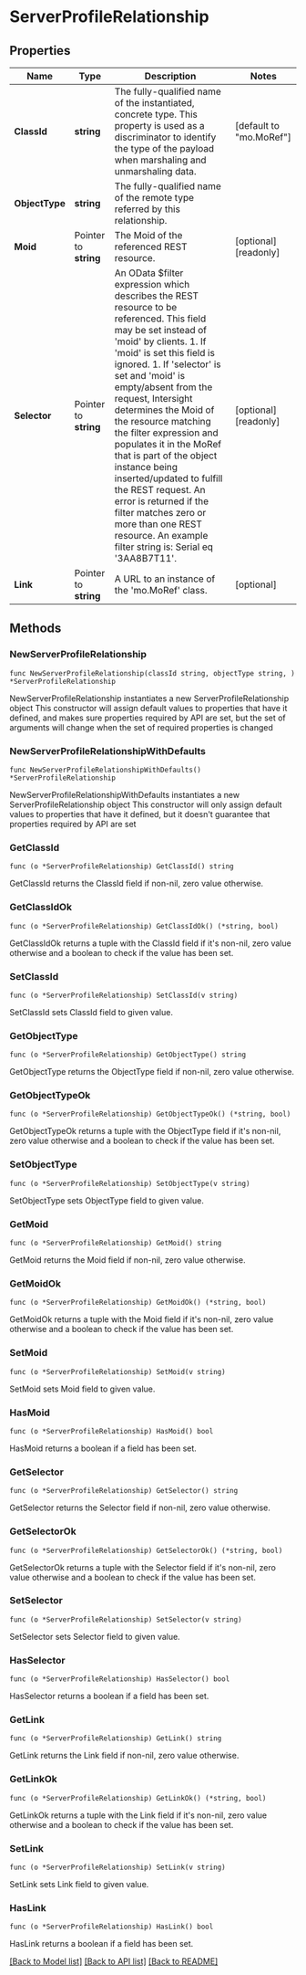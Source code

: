 # ServerProfileRelationship

## Properties

Name | Type | Description | Notes
------------ | ------------- | ------------- | -------------
**ClassId** | **string** | The fully-qualified name of the instantiated, concrete type. This property is used as a discriminator to identify the type of the payload when marshaling and unmarshaling data. | [default to "mo.MoRef"]
**ObjectType** | **string** | The fully-qualified name of the remote type referred by this relationship. | 
**Moid** | Pointer to **string** | The Moid of the referenced REST resource. | [optional] [readonly] 
**Selector** | Pointer to **string** | An OData $filter expression which describes the REST resource to be referenced. This field may be set instead of &#39;moid&#39; by clients. 1. If &#39;moid&#39; is set this field is ignored. 1. If &#39;selector&#39; is set and &#39;moid&#39; is empty/absent from the request, Intersight determines the Moid of the resource matching the filter expression and populates it in the MoRef that is part of the object instance being inserted/updated to fulfill the REST request. An error is returned if the filter matches zero or more than one REST resource. An example filter string is: Serial eq &#39;3AA8B7T11&#39;. | [optional] [readonly] 
**Link** | Pointer to **string** | A URL to an instance of the &#39;mo.MoRef&#39; class. | [optional] 

## Methods

### NewServerProfileRelationship

`func NewServerProfileRelationship(classId string, objectType string, ) *ServerProfileRelationship`

NewServerProfileRelationship instantiates a new ServerProfileRelationship object
This constructor will assign default values to properties that have it defined,
and makes sure properties required by API are set, but the set of arguments
will change when the set of required properties is changed

### NewServerProfileRelationshipWithDefaults

`func NewServerProfileRelationshipWithDefaults() *ServerProfileRelationship`

NewServerProfileRelationshipWithDefaults instantiates a new ServerProfileRelationship object
This constructor will only assign default values to properties that have it defined,
but it doesn't guarantee that properties required by API are set

### GetClassId

`func (o *ServerProfileRelationship) GetClassId() string`

GetClassId returns the ClassId field if non-nil, zero value otherwise.

### GetClassIdOk

`func (o *ServerProfileRelationship) GetClassIdOk() (*string, bool)`

GetClassIdOk returns a tuple with the ClassId field if it's non-nil, zero value otherwise
and a boolean to check if the value has been set.

### SetClassId

`func (o *ServerProfileRelationship) SetClassId(v string)`

SetClassId sets ClassId field to given value.


### GetObjectType

`func (o *ServerProfileRelationship) GetObjectType() string`

GetObjectType returns the ObjectType field if non-nil, zero value otherwise.

### GetObjectTypeOk

`func (o *ServerProfileRelationship) GetObjectTypeOk() (*string, bool)`

GetObjectTypeOk returns a tuple with the ObjectType field if it's non-nil, zero value otherwise
and a boolean to check if the value has been set.

### SetObjectType

`func (o *ServerProfileRelationship) SetObjectType(v string)`

SetObjectType sets ObjectType field to given value.


### GetMoid

`func (o *ServerProfileRelationship) GetMoid() string`

GetMoid returns the Moid field if non-nil, zero value otherwise.

### GetMoidOk

`func (o *ServerProfileRelationship) GetMoidOk() (*string, bool)`

GetMoidOk returns a tuple with the Moid field if it's non-nil, zero value otherwise
and a boolean to check if the value has been set.

### SetMoid

`func (o *ServerProfileRelationship) SetMoid(v string)`

SetMoid sets Moid field to given value.

### HasMoid

`func (o *ServerProfileRelationship) HasMoid() bool`

HasMoid returns a boolean if a field has been set.

### GetSelector

`func (o *ServerProfileRelationship) GetSelector() string`

GetSelector returns the Selector field if non-nil, zero value otherwise.

### GetSelectorOk

`func (o *ServerProfileRelationship) GetSelectorOk() (*string, bool)`

GetSelectorOk returns a tuple with the Selector field if it's non-nil, zero value otherwise
and a boolean to check if the value has been set.

### SetSelector

`func (o *ServerProfileRelationship) SetSelector(v string)`

SetSelector sets Selector field to given value.

### HasSelector

`func (o *ServerProfileRelationship) HasSelector() bool`

HasSelector returns a boolean if a field has been set.

### GetLink

`func (o *ServerProfileRelationship) GetLink() string`

GetLink returns the Link field if non-nil, zero value otherwise.

### GetLinkOk

`func (o *ServerProfileRelationship) GetLinkOk() (*string, bool)`

GetLinkOk returns a tuple with the Link field if it's non-nil, zero value otherwise
and a boolean to check if the value has been set.

### SetLink

`func (o *ServerProfileRelationship) SetLink(v string)`

SetLink sets Link field to given value.

### HasLink

`func (o *ServerProfileRelationship) HasLink() bool`

HasLink returns a boolean if a field has been set.


[[Back to Model list]](../README.md#documentation-for-models) [[Back to API list]](../README.md#documentation-for-api-endpoints) [[Back to README]](../README.md)


